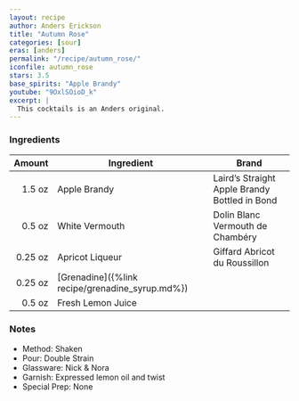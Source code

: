 ```yaml
---
layout: recipe
author: Anders Erickson
title: "Autumn Rose"
categories: [sour]
eras: [anders]
permalink: "/recipe/autumn_rose/"
iconfile: autumn_rose
stars: 3.5
base_spirits: "Apple Brandy"
youtube: "9OxlSOioD_k"
excerpt: |
  This cocktails is an Anders original.
---
```


### Ingredients

|  Amount | Ingredient                                      | Brand                                         |
| ------: | ----------------------------------------------- | --------------------------------------------- |
|  1.5 oz | Apple Brandy                                    | Laird’s Straight Apple Brandy Bottled in Bond |
|  0.5 oz | White Vermouth                                  | Dolin Blanc Vermouth de Chambéry              |
| 0.25 oz | Apricot Liqueur                                 | Giffard Abricot du Roussillon                 |
| 0.25 oz | [Grenadine]({%link recipe/grenadine_syrup.md%}) |
|  0.5 oz | Fresh Lemon Juice                               |

### Notes

- Method: Shaken
- Pour: Double Strain
- Glassware: Nick & Nora
- Garnish: Expressed lemon oil and twist
- Special Prep: None
